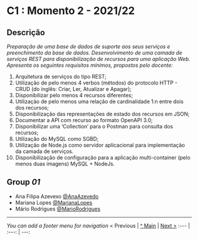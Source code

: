# C1 : Momento 2 - 2021/22

## Descrição
_Preparação de uma base de dados de suporte aos seus serviços e preenchimento da base de dados._
_Desenvolvimento de uma camada de serviços REST para disponibilização de recursos para uma aplicação Web._
_Apresenta os seguintes requisitos mínimos, propostos pelo docente:_
1. Arquitetura de serviços do tipo REST;
2. Utilização de pelo menos 4 verbos (métodos) do protocolo HTTP - CRUD (do inglês: Criar, Ler, Atualizar e Apagar);
3. Disponibilizar pelo menos 4 recursos diferentes;
4. Utilização de pelo menos uma relação de cardinalidade 1:n entre dois dos recursos;
5. Disponibilização das representações de estado dos recursos em JSON;
6. Documentar a API com recurso ao formato OpenAPI 3.0;
7. Disponibilizar uma ‘Collection’ para o Postman para consulta dos recursos;
8. Utilização do MySQL como SGBD;
9. Utilização de Node.js como servidor aplicacional para implementação da camada de serviços.
10. Disponibilização de configuração para a aplicação multi-container (pelo menos duas imagens) MySQL + 
NodeJs. 


## Group _01_


* Ana Filipa Azevexo [@AnaAzevedo](https://github.com/AnaAzevedo2) 
* Mariana Lopes [@MarianaLopes](https://github.com/marlope02) 
* Mário Rodrigues [@MarioRodrigues](https://github.com/MarioRodrigues2304)



---
_You can add a footer menu for navigation_ 
< Previous | [^ Main](../../../) | [Next >](c2.md)
:--- | :---: | ---: 
